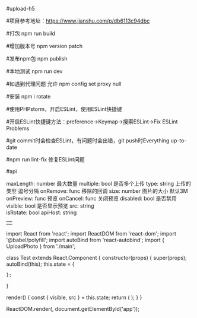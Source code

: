 #upload-h5

#项目参考地址：https://www.jianshu.com/p/db6113c94dbc

#打包 npm run build

#增加版本号 npm version patch

#发布npm包 npm publish

#本地测试 npm run dev

#如遇到代理问题  允许  npm config set proxy null

#安装 npm i rotate

#使用PHPstorm，开启ESLint，使用ESLint快捷键

#开启ESLint快捷键方法：preference->Keymap->搜索ESLint->Fix ESLint Problems

#git commit时会检查ESLint，有问题时会出错，git push时Everything up-to-date

#npm run lint-fix    修复ESLint问题

#api

maxLength:        number    最大数量
multiple:        bool      是否多个上传
type:            string    上传的类型  逗号分隔
onRemove:        func       移除的回调
size:            number     图片的大小  默认3M
onPreview:       func       预览
onCancel:        func       关闭预览
disabled:        bool       是否禁用
visible:         bool       是否显示预览
src:             string     
isRotate:        bool
apiHost:         string

|   |
|---|
|   |

import React from 'react';
import ReactDOM from 'react-dom';
import '@babel/polyfill';
import autoBind from 'react-autobind';
import { UploadPhoto } from './main';

class Test extends React.Component {
  constructor(props) {
    super(props);
    autoBind(this);
    this.state = {
      
    };
  }

  render() {
    const { visible, src } = this.state;
    return (
      <UploadPhoto />
    );
  }
}

ReactDOM.render(<Test />, document.getElementById('app'));
